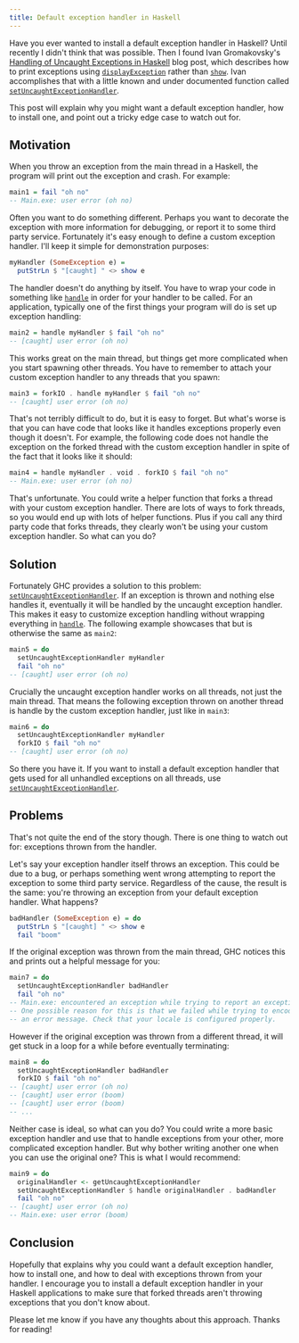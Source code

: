```yaml
---
title: Default exception handler in Haskell
---
```


Have you ever wanted to install a default exception handler in Haskell?
Until recently I didn't think that was possible.
Then I found Ivan Gromakovsky's [Handling of Uncaught Exceptions in Haskell][] blog post,
which describes how to print exceptions using [`displayException`][] rather than [`show`][].
Ivan accomplishes that with a little known and under documented function called [`setUncaughtExceptionHandler`][].

This post will explain why you might want a default exception handler, how to install one, and point out a tricky edge case to watch out for.

## Motivation

When you throw an exception from the main thread in a Haskell,
the program will print out the exception and crash.
For example:

``` hs
main1 = fail "oh no"
-- Main.exe: user error (oh no)
```

Often you want to do something different.
Perhaps you want to decorate the exception with more information for debugging,
or report it to some third party service.
Fortunately it's easy enough to define a custom exception handler.
I'll keep it simple for demonstration purposes:

``` hs
myHandler (SomeException e) =
  putStrLn $ "[caught] " <> show e
```

The handler doesn't do anything by itself.
You have to wrap your code in something like [`handle`][] in order for your handler to be called.
For an application, typically one of the first things your program will do is set up exception handling:

``` hs
main2 = handle myHandler $ fail "oh no"
-- [caught] user error (oh no)
```

This works great on the main thread, but things get more complicated when you start spawning other threads.
You have to remember to attach your custom exception handler to any threads that you spawn:

``` hs
main3 = forkIO . handle myHandler $ fail "oh no"
-- [caught] user error (oh no)
```

That's not terribly difficult to do, but it is easy to forget.
But what's worse is that you can have code that looks like it handles exceptions properly even though it doesn't.
For example, the following code does not handle the exception on the forked thread with the custom exception handler in spite of the fact that it looks like it should:

``` hs
main4 = handle myHandler . void . forkIO $ fail "oh no"
-- Main.exe: user error (oh no)
```

That's unfortunate.
You could write a helper function that forks a thread with your custom exception handler.
There are lots of ways to fork threads,
so you would end up with lots of helper functions.
Plus if you call any third party code that forks threads,
they clearly won't be using your custom exception handler.
So what can you do?

## Solution

Fortunately GHC provides a solution to this problem: [`setUncaughtExceptionHandler`][].
If an exception is thrown and nothing else handles it,
eventually it will be handled by the uncaught exception handler.
This makes it easy to customize exception handling without wrapping everything in [`handle`][].
The following example showcases that but is otherwise the same as `main2`:

``` hs
main5 = do
  setUncaughtExceptionHandler myHandler
  fail "oh no"
-- [caught] user error (oh no)
```

Crucially the uncaught exception handler works on all threads, not just the main thread.
That means the following exception thrown on another thread is handle by the custom exception handler, just like in `main3`:

``` hs
main6 = do
  setUncaughtExceptionHandler myHandler
  forkIO $ fail "oh no"
-- [caught] user error (oh no)
```

So there you have it.
If you want to install a default exception handler that gets used for all unhandled exceptions on all threads, use [`setUncaughtExceptionHandler`][].

## Problems

That's not quite the end of the story though.
There is one thing to watch out for:
exceptions thrown from the handler.

Let's say your exception handler itself throws an exception.
This could be due to a bug, or perhaps something went wrong attempting to report the exception to some third party service.
Regardless of the cause, the result is the same:
you're throwing an exception from your default exception handler.
What happens?

``` hs
badHandler (SomeException e) = do
  putStrLn $ "[caught] " <> show e
  fail "boom"
```

If the original exception was thrown from the main thread, GHC notices this and prints out a helpful message for you:

``` hs
main7 = do
  setUncaughtExceptionHandler badHandler
  fail "oh no"
-- Main.exe: encountered an exception while trying to report an exception.
-- One possible reason for this is that we failed while trying to encode
-- an error message. Check that your locale is configured properly.
```

However if the original exception was thrown from a different thread, it will get stuck in a loop for a while before eventually terminating:

``` hs
main8 = do
  setUncaughtExceptionHandler badHandler
  forkIO $ fail "oh no"
-- [caught] user error (oh no)
-- [caught] user error (boom)
-- [caught] user error (boom)
-- ...
```

Neither case is ideal, so what can you do?
You could write a more basic exception handler and use that to handle exceptions from your other, more complicated exception handler.
But why bother writing another one when you can use the original one?
This is what I would recommend:

``` hs
main9 = do
  originalHandler <- getUncaughtExceptionHandler
  setUncaughtExceptionHandler $ handle originalHandler . badHandler
  fail "oh no"
-- [caught] user error (oh no)
-- Main.exe: user error (boom)
```

## Conclusion

Hopefully that explains why you could want a default exception handler, how to install one, and how to deal with exceptions thrown from your handler.
I encourage you to install a default exception handler in your Haskell applications to make sure that forked threads aren't throwing exceptions that you don't know about.

Please let me know if you have any thoughts about this approach.
Thanks for reading!

[Handling of Uncaught Exceptions in Haskell]: https://serokell.io/blog/uncaught-exception-handling
[`displayException`]: https://hackage.haskell.org/package/base-4.15.0.0/docs/Control-Exception.html#v:displayException
[`show`]: https://hackage.haskell.org/package/base-4.15.0.0/docs/Text-Show.html#v:show
[`setUncaughtExceptionHandler`]: https://hackage.haskell.org/package/base-4.15.0.0/docs/GHC-Conc.html#v:setUncaughtExceptionHandler
[`handle`]: https://hackage.haskell.org/package/base-4.15.0.0/docs/Control-Exception.html#v:handle
[`ExitCode`]: https://hackage.haskell.org/package/base-4.15.0.0/docs/System-Exit.html#t:ExitCode
